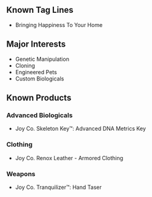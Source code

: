 ## Known Tag Lines
- Bringing Happiness To Your Home

## Major Interests
- Genetic Manipulation
- Cloning
- Engineered Pets
- Custom Biologicals

## Known Products
### Advanced Biologicals
- Joy Co. Skeleton Key™: Advanced DNA Metrics Key
### Clothing
- Joy Co. Renox Leather - Armored Clothing
### Weapons
- Joy Co. Tranquilizer™: Hand Taser